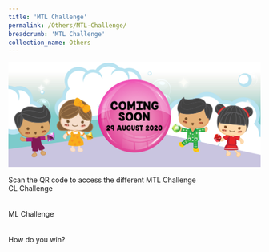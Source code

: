 ```yaml
---
title: 'MTL Challenge'
permalink: /Others/MTL-Challenge/
breadcrumb: 'MTL Challenge'
collection_name: Others
---
```


<html>
<body>
<style>
  img {
    height: auto;
    max-width: 100%;
}
</style>
<!-- Global site tag (gtag.js) - Google Ads: 726049306 -->
<script async src="https://www.googletagmanager.com/gtag/js?id=AW-726049306"></script>
<script>
  window.dataLayer = window.dataLayer || [];
  function gtag(){dataLayer.push(arguments);}
  gtag('js', new Date());

  gtag('config', 'AW-726049306');
</script>
<img src="/images/Coming-soon.jpg">
<h2 style="display:none;">What  is MTL Challenge about? </h2>
 <p style="display:none;"> This is MTL Challenge. <br/><br/>
  
  Scan the QR code to access the different MTL Challenge <br/>
  CL Challenge <br/>
  <img src="/images/QR-Code_Sample_For-MTL_Challeng.png" style="display:none;"><br/>
  <br/>
  ML Challenge <br/>
  <img src="/images/QR-Code_Sample_For-MTL_Challeng.png" style="display:none;"><br/>
  <br/>
   How do you win?
 
</p>
